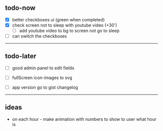 ## todo-now

- [x] better checkboxes ui (green when completed)
- [x] check screen not to sleep with youtube video (+30')
    - [ ] add youtube video to bg to screen not go to sleep
- [ ] can switch the checkboxes

---

## todo-later

- [ ] good admin panel to edit fields
- [ ] fullScreen icon-images to svg

- [ ] app version go to gist changelog

---

## ideas

- on each hour - make animation with numbers to show to user what hour is